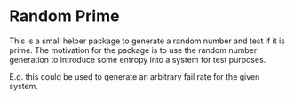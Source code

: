 
# Random Prime

This is a small helper package to generate a random number and test if it is prime. The motivation for the package is to use
the random number generation to introduce some entropy into a system for test purposes.

E.g. this could be used to generate an arbitrary fail rate for the given system.

